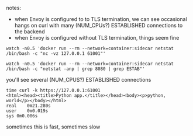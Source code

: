 notes:

- when Envoy is configured to to TLS termination, we can see occasional hangs on curl with many (NUM_CPUs?) ESTABLISHED connections to the backend
- when Envoy is configured without TLS termination, things seem fine

```
watch -n0.5 'docker run --rm --network=container:sidecar netstat /bin/bash -c "nc -vz 127.0.0.1 61001"'
```

```
watch -n0.5 'docker run --rm --network=container:sidecar netstat /bin/bash -c "netstat -anp | grep 8080 | grep ESTAB"'
```
you'll see several (NUM_CPUS?) ESTABLISHED connections

```
time curl -k https://127.0.0.1:61001
<html><head><title>Python app.</title></head><body><p>python, world</p></body></html>
real	0m21.280s
user	0m0.019s
sys	0m0.006s
```
sometimes this is fast, sometimes slow
